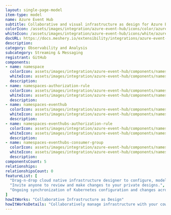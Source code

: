 ```yaml
---
layout: single-page-model
item-type: model
name: Azure Event Hub
subtitle: Collaborative and visual infrastructure as design for Azure Event Hub
colorIcon: /assets/images/integration/azure-event-hub/icons/color/azure-event-hub-color.svg
whiteIcon: /assets/images/integration/azure-event-hub/icons/white/azure-event-hub-white.svg
docURL: https://docs.meshery.io/extensibility/integrations/azure-event-hub
description: 
category: Observability and Analysis
subcategory: Streaming & Messaging
registrant: GitHub
components: 
- name: namespace
  colorIcon: assets/images/integration/azure-event-hub/components/namespace/icons/color/namespace-color.svg
  whiteIcon: assets/images/integration/azure-event-hub/components/namespace/icons/white/namespace-white.svg
  description: 
- name: namespaces-authorization-rule
  colorIcon: assets/images/integration/azure-event-hub/components/namespaces-authorization-rule/icons/color/namespaces-authorization-rule-color.svg
  whiteIcon: assets/images/integration/azure-event-hub/components/namespaces-authorization-rule/icons/white/namespaces-authorization-rule-white.svg
  description: 
- name: namespaces-eventhub
  colorIcon: assets/images/integration/azure-event-hub/components/namespaces-eventhub/icons/color/namespaces-eventhub-color.svg
  whiteIcon: assets/images/integration/azure-event-hub/components/namespaces-eventhub/icons/white/namespaces-eventhub-white.svg
  description: 
- name: namespaces-eventhubs-authorization-rule
  colorIcon: assets/images/integration/azure-event-hub/components/namespaces-eventhubs-authorization-rule/icons/color/namespaces-eventhubs-authorization-rule-color.svg
  whiteIcon: assets/images/integration/azure-event-hub/components/namespaces-eventhubs-authorization-rule/icons/white/namespaces-eventhubs-authorization-rule-white.svg
  description: 
- name: namespaces-eventhubs-consumer-group
  colorIcon: assets/images/integration/azure-event-hub/components/namespaces-eventhubs-consumer-group/icons/color/namespaces-eventhubs-consumer-group-color.svg
  whiteIcon: assets/images/integration/azure-event-hub/components/namespaces-eventhubs-consumer-group/icons/white/namespaces-eventhubs-consumer-group-white.svg
  description: 
componentsCount: 5
relationships: 
relationshipsCount: 0
featureList: [
  "Drag-n-drop cloud native infrastructure designer to configure, model, and deploy your workloads.",
  "Invite anyone to review and make changes to your private designs.",
  "Ongoing synchronization of Kubernetes configuration and changes across any number of clusters."
]
howItWorks: "Collaborative Infrastructure as Design"
howItWorksDetails: "Collaboratively manage infrastructure with your coworkers synchronously sharing the same designs."
---
```

